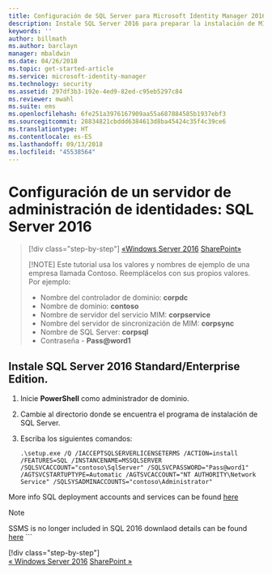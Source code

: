 ```yaml
---
title: Configuración de SQL Server para Microsoft Identity Manager 2016 SP1 | Microsoft Docs
description: Instale SQL Server 2016 para preparar la instalación de MIM 2016.
keywords: ''
author: billmath
ms.author: barclayn
manager: mbaldwin
ms.date: 04/26/2018
ms.topic: get-started-article
ms.service: microsoft-identity-manager
ms.technology: security
ms.assetid: 297df3b3-192e-4ed9-82ed-c95eb5297c84
ms.reviewer: mwahl
ms.suite: ems
ms.openlocfilehash: 6fe251a3976167909aa55a687884585b1937ebf3
ms.sourcegitcommit: 28834821cbddd6384613d8ba45424c35f4c39ce6
ms.translationtype: HT
ms.contentlocale: es-ES
ms.lasthandoff: 09/13/2018
ms.locfileid: "45538564"
---
```

# <a name="set-up-an-identity-management-server-sql-server-2016"></a>Configuración de un servidor de administración de identidades: SQL Server 2016

> [!div class="step-by-step"]
> [«Windows Server 2016](prepare-server-ws2016.md)
> [SharePoint»](prepare-server-sharepoint.md)
> 
> [!NOTE]
> Este tutorial usa los valores y nombres de ejemplo de una empresa llamada Contoso. Reemplácelos con sus propios valores. Por ejemplo:
> - Nombre del controlador de dominio: **corpdc**
> - Nombre de dominio: **contoso**
> - Nombre de servidor del servicio MIM: **corpservice**
> - Nombre del servidor de sincronización de MIM: **corpsync**
> - Nombre de SQL Server: **corpsql**
> - Contraseña - <strong>Pass@word1</strong>

## <a name="install-sql-server-2016-standardenterprise-edition"></a>Instale **SQL Server 2016 Standard/Enterprise Edition**.

1. Inicie **PowerShell** como administrador de dominio.

2. Cambie al directorio donde se encuentra el programa de instalación de SQL Server.

3. Escriba los siguientes comandos:

    ```
    .\setup.exe /Q /IACCEPTSQLSERVERLICENSETERMS /ACTION=install /FEATURES=SQL /INSTANCENAME=MSSQLSERVER /SQLSVCACCOUNT="contoso\SqlServer" /SQLSVCPASSWORD="Pass@word1"   /AGTSVCSTARTUPTYPE=Automatic /AGTSVCACCOUNT="NT AUTHORITY\Network Service" /SQLSYSADMINACCOUNTS="contoso\Administrator"

More info SQL deployment accounts and services can be found [here](https://docs.microsoft.com/sql/database-engine/configure-windows/configure-windows-service-accounts-and-permissions?view=sql-server-2017)
> [!NOTE]
> SSMS is no longer included in SQL 2016 downlaod details can be found [here](https://docs.microsoft.com/sql/ssms/download-sql-server-management-studio-ssms?view=sql-server-2017)    ```
> 
> [!div class="step-by-step"]  
> [« Windows Server 2016](prepare-server-ws2016.md)
> [SharePoint »](prepare-server-sharepoint.md)
